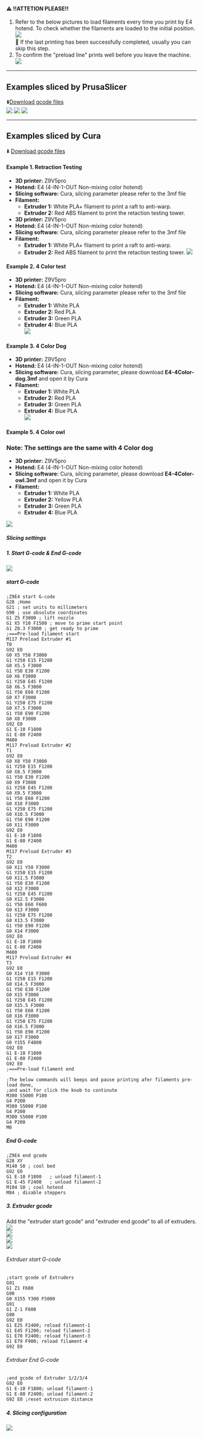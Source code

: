 #### :warning: !!ATTETION PLEASE!!

1. Refer to the below pictures to load filaments every time you print by E4 hotend. To check whether the filaments are loaded to the initial position.    
![](E4LoadFilament.jpg)   
:pushpin: If the last printing has been successfully completed, usually you can skip this step.
2. To confirm the "preload line" prints well before you leave the machine.    
![](E4PreLoadline.png)


---------
## Examples sliced by PrusaSlicer 
:arrow_down:[Download gcode files](https://downgit.github.io/#/home?url=https://github.com/ZONESTAR3D/Upgrade-kit-guide/tree/main/HOTEND/E4%204-IN-1-OUT%20Non-Mixing%20Color%20Hotend/example/PrusaSlicer)  
![](PrusaSlicer/Z9E4_Bobomb.jpg)
![](PrusaSlicer/Z9E4_4CTest.jpg)
![](PrusaSlicer/Z9E4_3DBenchy.jpg)


---------
## Examples sliced by Cura
:arrow_down: [Download gcode files](https://downgit.github.io/#/home?url=https://github.com/ZONESTAR3D/Upgrade-kit-guide/tree/main/HOTEND/E4%204-IN-1-OUT%20Non-Mixing%20Color%20Hotend/example/Cura)  
#### Example 1. Retraction Testing
- **3D printer:** Z9V5pro
- **Hotend:** E4 (4-IN-1-OUT Non-mixing color hotend)
- **Slicing software:** Cura, silcing parameter please refer to the 3mf file  
- **Filament:**
	- **Extruder 1:** White PLA+ filament to print a raft to anti-warp.
	- **Extruder 2:** Red ABS filament to print the retaction testing tower.
- **3D printer:** Z9V5pro
- **Hotend:** E4 (4-IN-1-OUT Non-mixing color hotend)
- **Slicing software:** Cura, silcing parameter please refer to the 3mf file  
- **Filament:**
	- **Extruder 1:** White PLA+ filament to print a raft to anti-warp.
	- **Extruder 2:** Red ABS filament to print the retaction testing tower.
![](cura/Anti_strings_testing/E4_Retraction_Test.jpg)

#### Example 2. 4 Color test
- **3D printer:** Z9V5pro
- **Hotend:** E4 (4-IN-1-OUT Non-mixing color hotend)
- **Slicing software:** Cura, silcing parameter please refer to the 3mf file  
- **Filament:**
	- **Extruder 1:** White PLA
	- **Extruder 2:** Red PLA
	- **Extruder 3:** Green PLA
	- **Extruder 4:** Blue PLA   
![](./4_Color_test/E4_4Color_test.jpg)

#### Example 3. 4 Color Dog
- **3D printer:** Z9V5pro
- **Hotend:** E4 (4-IN-1-OUT Non-mixing color hotend)
- **Slicing software:** Cura, silcing parameter, please download **E4-4Color-dog.3mf** and open it by Cura       
- **Filament:**
	- **Extruder 1:** White PLA
	- **Extruder 2:** Red PLA
	- **Extruder 3:** Green PLA
	- **Extruder 4:** Blue PLA  
![](cura//4_Color_Dog/E4_4C_Dog.jpg)    

#### Example 5. 4 Color owl
### Note: The settings are the same with 4 Color dog
- **3D printer:** Z9V5pro  
- **Hotend:** E4 (4-IN-1-OUT Non-mixing color hotend)  
- **Slicing software:** Cura, silcing parameter, please download **E4-4Color-owl.3mf** and open it by Cura     
- **Filament:**  
	- **Extruder 1:** White PLA   
	- **Extruder 2:** Yellow PLA  
	- **Extruder 3:** Green PLA  
	- **Extruder 4:** Blue PLA      

![](cura//4_Color_owl/E4_4C_Owl_small.jpg)

##### Slicing settings

##### 1. Start G-code & End G-code
![](cura//4_Color_Dog/settings1.png)    

##### start G-code
>
    ;Z9E4 start G-code
    G28 ;Home
    G21 ; set units to millimeters
    G90 ; use absolute coordinates
    G1 Z5 F3000 ; lift nozzle
    G1 X5 Y10 F1500 ; move to prime start point
    G1 Z0.3 F3000 ; get ready to prime
    ;===Pre-load filament start
    M117 Preload Extruder #1
    T0
    G92 E0
    G0 X5 Y50 F3000
    G1 Y250 E15 F1200
    G0 X5.5 F3000
    G1 Y50 E30 F1200
    G0 X6 F3000
    G1 Y250 E45 F1200
    G0 X6.5 F3000
    G1 Y50 E60 F1200
    G0 X7 F3000
    G1 Y250 E75 F1200
    G0 X7.5 F3000
    G1 Y50 E90 F1200
    G0 X8 F3000
    G92 E0
    G1 E-10 F1800
    G1 E-80 F2400
    M400
    M117 Preload Extruder #2
    T1
    G92 E0
    G0 X8 Y50 F3000
    G1 Y250 E15 F1200
    G0 X8.5 F3000
    G1 Y50 E30 F1200
    G0 X9 F3000
    G1 Y250 E45 F1200
    G0 X9.5 F3000
    G1 Y50 E60 F1200
    G0 X10 F3000
    G1 Y250 E75 F1200
    G0 X10.5 F3000
    G1 Y50 E90 F1200
    G0 X11 F3000
    G92 E0
    G1 E-10 F1800
    G1 E-80 F2400
    M400
    M117 Preload Extruder #3
    T2
    G92 E0
    G0 X11 Y50 F3000
    G1 Y250 E15 F1200
    G0 X11.5 F3000
    G1 Y50 E30 F1200
    G0 X12 F3000
    G1 Y250 E45 F1200
    G0 X12.5 F3000
    G1 Y50 E60 F600
    G0 X13 F3000
    G1 Y250 E75 F1200
    G0 X13.5 F3000
    G1 Y50 E90 F1200
    G0 X14 F3000
    G92 E0
    G1 E-10 F1800
    G1 E-80 F2400
    M400
    M117 Preload Extruder #4
    T3
    G92 E0
    G0 X14 Y10 F3000
    G1 Y250 E15 F1200
    G0 X14.5 F3000
    G1 Y50 E30 F1200
    G0 X15 F3000
    G1 Y250 E45 F1200
    G0 X15.5 F3000
    G1 Y50 E60 F1200
    G0 X16 F3000
    G1 Y250 E75 F1200
    G0 X16.5 F3000
    G1 Y50 E90 F1200
    G0 X17 F3000
    G0 Y155 F4800
    G92 E0    
    G1 E-10 F1800
    G1 E-80 F2400
    G92 E0
    ;===Pre-load filament end
    
    ;The below commands will beeps and pause printing afer filaments pre-load done,
    ;and wait for click the knob to continute
    M300 S5000 P100
    G4 P200
    M300 S5000 P100
    G4 P200
    M300 S5000 P100
    G4 P200
    M0

##### End G-code
>
    ;Z9E4 end gcode
    G28 XY
    M140 S0 ; cool bed
    G92 E0 
    G1 E-10 F1800   ; unload filament-1
    G1 E-45 F2400   ; unload filament-2
    M104 S0 ; cool hotend
    M84 ; disable steppers

##### 3. Extruder gcode
Add the "extruder start gcode" and "extruder end gcode" to all of extruders.  
![](cura//4_Color_Dog/settings2.png)   
![](cura//4_Color_Dog/settings22.png)   
![](cura//4_Color_Dog/settings23.png)   
![](cura//4_Color_Dog/settings24.png)   
###### Extrduer start G-code
>
    ;start gcode of Extruders   
    G91 
    G1 Z1 F600
    G90
    G0 X155 Y300 F5000 
    G91 
    G1 Z-1 F600
    G90  
    G92 E0
    G1 E25 F2400; reload filament-1
    G1 E45 F1200; reload filament-2
    G1 E70 F2400; reload filament-3
    G1 E79 F900; reload filament-4
    G92 E0

###### Extrduer End G-code
>
    ;end gcode of Extruder 1/2/3/4 
    G92 E0
    G1 E-10 F1800; unload filament-1
    G1 E-80 F2400; unload filament-2
    G92 E0 ;reset extrusion distance  

##### 4. Slicing configuration
![](cura//4_Color_Dog/settings3.jpg)

